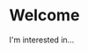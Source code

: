 # Welcome

I'm interested in...


<!---
vurutal/vurutal is a ✨ special ✨ repository because its `README.md` (this file) appears on your GitHub profile.
You can click the Preview link to take a look at your changes.
--->
